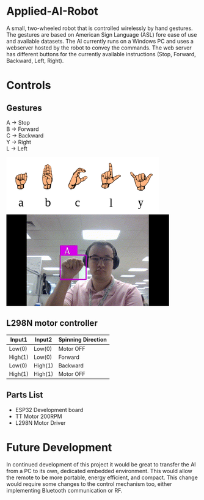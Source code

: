# Applied-AI-Robot                                                             

A small, two-wheeled robot that is controlled wirelessly by hand gestures. The gestures are based on American Sign Language (ASL) fore ease of use and available datasets. The AI currently runs on a Windows PC and uses a webserver hosted by the robot to convey the commands. The web server has different buttons for the currently available instructions (Stop, Forward, Backward, Left, Right).

# Controls

## Gestures
A -> Stop  
B -> Forward  
C -> Backward  
Y -> Right  
L -> Left

![ASL Gestures](Images/ASL-CTRL.png)   
![Detection GIF](Images/ASL-Detection.gif)  


## L298N motor controller

| Input1  | Input2  | Spinning Direction |
| ------- | ------- | ------------------ |
| Low(0)	| Low(0)	| Motor OFF          |
| High(1) |	Low(0)  | Forward            |
| Low(0)  |	High(1) | Backward           |
| High(1) |	High(1) | Motor OFF          |

## Parts List
- ESP32 Development board
- TT Motor 200RPM
- L298N Motor Driver

# Future Development

In continued development of this project it would be great to transfer the AI from a PC to its own, dedicated embedded environment. This would allow the remote to be more portable, energy efficient, and compact. This change would require some changes to the control mechanism too, either implementing Bluetooth communication or RF.
